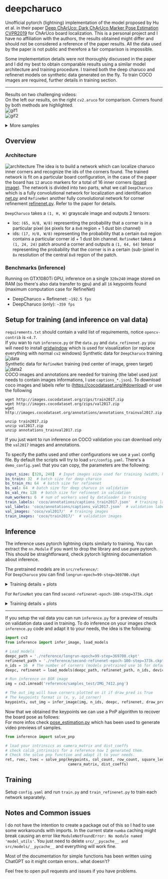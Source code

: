 # deepcharuco

Unofficial pytorch (lightning) implementation of the model proposed by Hu et al. in their paper [Deep ChArUco: Dark ChArUco Marker Pose Estimation CVPR2019](https://arxiv.org/abs/1812.03247) for ChArUco board localization.
This is a personal project and I have no affiliation with the authors, the results obtained might differ and should not be considered a reference of the paper results. All the data used by the paper is not public and therefore a fair comparison is impossible.

Some implementation details were not thoroughly discussed in the paper and I did my best to obtain comparable results using a similar model architecture and training procedure. I trained both the deep charuco and refinenet models on synthetic data generated on the fly. To train COCO images are required, 
further details in training section.

---

Results on two challenging videos:  
On the left our results, on the right `cv2.aruco` for comparison. Corners found by both methods are highlighted.  
![gif1](https://i.imgur.com/mv0HqFU.gif)  
![gif2](https://i.imgur.com/JKqhAdJ.gif)

<details>
  <summary>More samples</summary>
  
  These are from validation data.  
  Top our method, Bottom `cv2.aruco` for comparison.  
  The results are good even with blurry / low light settings while `cv2.aruco` does not find a single marker.
  ![](https://i.imgur.com/kHX8YAR.png)
</details>


## Overview

### Architecture
![architecture](https://i.imgur.com/W8TnGgm.png)
The idea is to build a network which can localize charuco inner corners and recognize the ids of the corners found. The trained network is fit on a particular board configuration, in the case of the paper the board has `12` aruco markers for a total of 16 inner corners ([board image](src/reference/board_image_240x240.jpg)).
The network is divided into two parts, what we call `DeepCharuco` which is a fully convolutional network for localization and identification [net.py](src/models/net.py) and `RefineNet` another fully convolutional network for corner refinement [refinenet.py](src/models/refinenet.py). Refer to the paper for details.  

`DeepCharuco` takes a `(1, H, W)` grayscale image and outputs 2 tensors:
- loc: `(65, H/8, W/8)` representing the probability that a corner is in a particular pixel (`64` pixels for a `8x8` region + 1 dust bin channel)
- ids: `(17, H/8, W/8)` representing the probability that a certain `8x8` region contains a particular corner id + 1 dust bin channel.
`RefineNet` takes a `(1, 24, 24)` patch around a corner and outputs a `(1, 64, 64)` tensor representing the probability that the corner is in a certain (sub-)pixel in `8x` resolution of the central `8x8` region of the patch.  

### Benchmarks (inference)
Running on GTX1080Ti GPU, inference on a single `320x240` image stored on RAM (so there's also data transfer to gpu) and all `16` keypoints found (maximum computation case for RefineNet)
- DeepCharuco + Refinenet: `~192.5 fps`
- DeepCharuco (only): `~359 fps`

## Setup for training (and inference on val data)
`requirements.txt` should contain a valid list of requirements, notice `opencv-contrib` is `<4.7`.  
If you wan to run `inference.py` or the `data.py` and `data_refinenet.py` you will need to install [gridwindow](https://github.com/JunkyByte/python-gridwindow) which is used for visualization (or replace everything with normal `cv2` windows)
Synthetic data for `DeepCharuco` training
![data](https://i.imgur.com/KasncjL.png)  
Synthetic data for `RefineNet` training (red center of image, green target)
![data2](https://i.imgur.com/CveVxF0.png)  
COCO images and annotations are needed for training (the label used just needs to contain images informations, I use `captions_*.json`).
To download coco images and labels refer to (https://cocodataset.org/#download) or use the following
```
wget http://images.cocodataset.org/zips/train2017.zip
wget http://images.cocodataset.org/zips/val2017.zip
wget http://images.cocodataset.org/annotations/annotations_trainval2017.zip

unzip train2017.zip
unzip val2017.zip
unzip annotations_trainval2017.zip
```
If you just want to run inference on COCO validation you can download only the `val2017` images and annotations.  

To specify the paths used and other configurations we use a `yaml` config file.
By default the scripts will try to load `src/config.yaml`. There's a `demo_config.yaml` that you can copy, the parameters are the following:
```yaml
input_size: [320, 240]  # Input images size used for training (width, height)
bs_train: 32  # batch size for deep charuco
bs_train_rn: 64  # batch size for refinenet
bs_val: 64  # batch size for deep charuco in validation
bs_val_rn: 128  # batch size for refinenet in validation
num_workers: 6  # num of workers used by dataloader in training
train_labels: 'coco/annotations/captions_train2017.json'  # training labels
val_labels: 'coco/annotations/captions_val2017.json'  # validation labels
val_images: 'coco/val2017/'  # training images
train_images: 'coco/train2017/'  # validation images
```

## Inference
The inference uses pytorch lightning ckpts similarly to training. You can extract the `nn.Module` if you want to drop the library and use pure pytorch. This should be straightforward, check pytorch lightning documentation about inference.

The pretrained models are in `src/reference/`:  
For `DeepCharuco` you can find `longrun-epoch=99-step=369700.ckpt`
<details>
  <summary>Training details + plots</summary>
  
  Training time: `27 hours on GTX1080ti`  
  batch size: `32`  
  lr: `5e-3`  
  negative probability (in [transformations.py](src/transformations.py)): 0.05  
  Training plots:
  ![train_res](https://i.imgur.com/PFTL10P.png)
  ![train_res2](https://i.imgur.com/pdrC5C4.png)
  
  Where `l2_pixels` is the euclidean distance in pixels of the corners the model found during validation and
  `match_ratio` is the percentage of corners found over the total in each image. Please look at [metrics.py](models/metrics.py),
  they are not perfect metrics but provide useful insights of the model training.
</details>

For `RefineNet` you can find `second-refinenet-epoch-100-step=373k.ckpt`
<details>
  <summary>Training details + plots</summary>
  
  Training time: `22 hours on GTX1080ti`  
  total: `8` which means we take 8 corners from each single sample image for training ([train_refinenet.py](src/train_refinenet.py))  
  batch size: `256` (virtually `32` because `batch_size // total` is used)  
  lr: `1e-4`  
  negative probability (in `transformations.py`): 0.05  
  Training plots:
  ![train_res](https://i.imgur.com/5ddmaEB.png)
  ![train_res2](https://i.imgur.com/7kLH046.png)
  
  Where `val_dist_refinenet_pixels` is the euclidean distance in pixels of the predicted corner in `8x` resolution (so if dist_pixels is `3` the error in original resolution is `3/8` of a pixel.
  Please look at [metrics.py](models/metrics.py) for details.
</details>

---

If you setup the val data you can run `inference.py` for a preview of results on validation data used in training. To do inference on your images check `inference.py` code and adapt it to your needs, the idea is the following:
```python
import cv2
from inference import infer_image, load_models

# Load models
deepc_path = './reference/longrun-epoch=99-step=369700.ckpt'
refinenet_path = './reference/second-refinenet-epoch-100-step=373k.ckpt'
n_ids = 16  # The number of corners (models pretrained use 16 for default board)
deepc, refinenet = load_models(deepc_path, refinenet_path, n_ids, device="cuda")  # use device: cpu / cuda

# Run inference on BGR image
img = cv2.imread('reference/samples_test/IMG_7412.png')

# The out_img will have corners plotted on it if draw_pred is True
# The keypoints format is (x, y, id_corner)
keypoints, out_img = infer_image(img, n_ids, deepc, refinenet, draw_pred=True)
```

Now that we obtained the keypoints we can use a PnP algorithm to recover the board pose as follows:  
For more infos check [pose_estimation.py](src/pose_estimation.py) which has been used to generate video previews of samples.

```python
from inference import solve_pnp

# load your intrinsics as camera_matrix and dist_coeffs
# check calib_intrinsics for a reference how I generated them.
# Check the solve pnp function and adapt it to your needs.
ret, rvec, tvec = solve_pnp(keypoints, col_count, row_count, square_len,
                            camera_matrix, dist_coeffs)
```

## Training
Setup `config.yaml` and run `train.py` and `train_refinenet.py` to train each network separately.

## Notes and Common issues
I do not have the intention to create a package out of this so I had to use some workarounds with imports. In the current state `numba` caching might break causing an error like `ModuleNotFoundError: No module named 'model_utils'`. You just need to delete `src/__pycache__ and src/models/__pycache__` and everything will work fine.  

Most of the documentation for simple functions has been written using ChatGPT so it might contain errors.. what doesn't?

Feel free to open pull requests and issues if you have problems.
